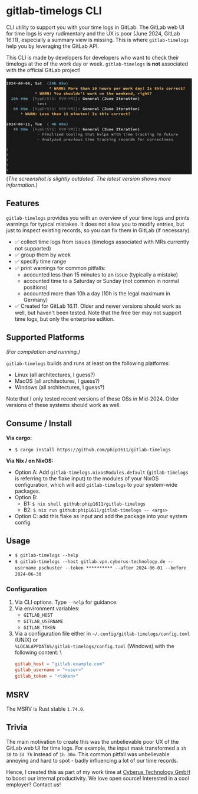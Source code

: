 # gitlab-timelogs CLI

CLI utility to support you with your time logs in GitLab. The GitLab web UI for
time logs is very rudimentary and the UX is poor (June 2024, GitLab 16.11),
especially a summary view is missing. This is where `gitlab-timelogs` help you
by leveraging the GitLab API.

This CLI is made by developers for developers who want to check their timelogs
at the of the work day or week. `gitlab-timelogs` **is not** associated with the
official GitLab project!

![screenshot.png](screenshot.png)
(_The screenshot is slightly outdated. The latest version shows more information._)

## Features

`gitlab-timelogs` provides you with an overview of your time logs and prints
warnings for typical mistakes. It does not allow you to modify entries, but just
to inspect existing records, so you can fix them in GitLab (if necessary).

- ✅ collect time logs from issues (timelogs associated with MRs currently not
  supported)
- ✅ group them by week
- ✅ specify time range
- ✅ print warnings for common pitfalls:
    - accounted less than 15 minutes to an issue (typically a mistake)
    - accounted time to a Saturday or Sunday (not common in normal positions)
    - accounted more than 10h a day (10h is the legal maximum in Germany)
- ✅ Created for GitLab 16.11. Older and newer versions should work as well,
     but haven't been tested. Note that the free tier may not support time
     logs, but only the enterprise edition.

## Supported Platforms
_(For compilation and running.)_

`gitlab-timelogs` builds and runs at least on the following platforms:

- Linux (all architectures, I guess?)
- MacOS (all architectures, I guess?)
- Windows (all architectures, I guess?)

Note that I only tested recent versions of these OSs in Mid-2024. Older versions
of these systems should work as well.

## Consume / Install

**Via cargo:**

- `$ cargo install https://github.com/phip1611/gitlab-timelogs`

**Via Nix / on NixOS:**

- Option A: Add `gitlab-timelogs.nixosModules.default` (`gitlab-timelogs` is
  referring to the flake input) to the modules of your NixOS configuration,
  which will add `gitlab-timelogs` to your system-wide packages.
- Option B:
  - B1: `$ nix shell github:phip1611/gitlab-timelogs`
  - B2: `$ nix run github:phip1611/gitlab-timelogs -- <args>`
- Option C: add this flake as input and add the package into your system config

## Usage

- `$ gitlab-timelogs --help`
- `$ gitlab-timelogs --host gitlab.vpn.cyberus-technology.de --username pschuster --token ********** --after 2024-06-01 --before 2024-06-30`

### Configuration

1. Via CLI options. Type `--help` for guidance.
2. Via environment variables:
    - `GITLAB_HOST`
    - `GITLAB_USERNAME`
    - `GITLAB_TOKEN`
3. Via a configuration file either in
   `~/.config/gitlab-timelogs/config.toml` (UNIX) or \
   `%LOCALAPPDATA%/gitlab-timelogs/config.toml` (Windows)
   with the following content: \
    ```toml
    gitlab_host = "gitlab.example.com"
    gitlab_username = "<user>"
    gitlab_token = "<token>"
    ```

## MSRV

The MSRV is Rust stable `1.74.0`.

## Trivia

The main motivation to create this was the unbelievable poor UX of the GitLab
web UI for time logs. For example, the input mask transformed a `1h 30` to
`3d 7h` instead of `1h 30m`. This common pitfall was unbelievable annoying and
hard to spot - badly influencing a lot of our time records.

Hence, I created this as part of my work time at [Cyberus Technology GmbH](https://cyberus-technology.de)
to boost our internal productivity. We love open source! Interested in a
cool employer? Contact us!
